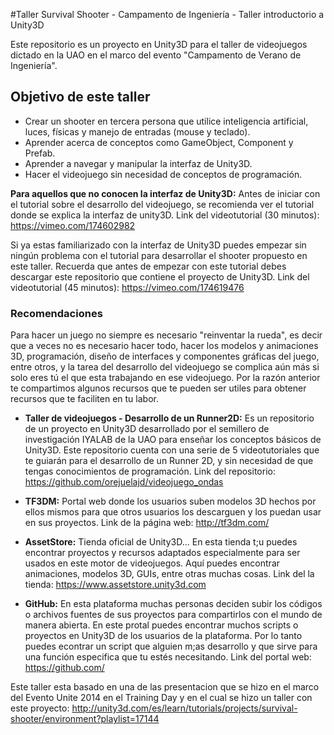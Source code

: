 #Taller Survival Shooter - Campamento de Ingeniería - Taller introductorio a Unity3D

Este repositorio es un proyecto en Unity3D para el taller de videojuegos dictado en la UAO en el marco del evento "Campamento de Verano de Ingeniería".

## Objetivo de este taller

* Crear un shooter en tercera persona que utilice inteligencia artificial, luces, físicas y manejo de entradas (mouse y teclado).
* Aprender acerca de conceptos como GameObject, Component y Prefab.
* Aprender a navegar y manipular la interfaz de Unity3D.
* Hacer el videojuego sin necesidad de conceptos de programación.

**Para aquellos que no conocen la interfaz de Unity3D:** Antes de iniciar con el tutorial sobre el desarrollo del videojuego, se recomienda ver el tutorial donde se explica la interfaz de unity3D.
Link del videotutorial (30 minutos): https://vimeo.com/174602982

Si ya estas familiarizado con la interfaz de Unity3D puedes empezar sin ningún problema con el tutorial para desarrollar el shooter propuesto en este taller. Recuerda que antes de empezar con este tutorial debes descargar este repositorio que contiene el proyecto de Unity3D. Link del videotutorial (45 minutos): https://vimeo.com/174619476 

### Recomendaciones

Para hacer un juego no siempre es necesario "reinventar la rueda", es decir que a veces no es necesario hacer todo, hacer los modelos y animaciones 3D, programación, diseño de interfaces y componentes gráficas del juego, entre otros, y la tarea del desarrollo del videojuego se complica aún más si solo eres tú el que esta trabajando en ese videojuego. Por la razón anterior te compartimos algunos recursos que te pueden ser utiles para obtener recursos que te faciliten en tu labor.

* **Taller de videojuegos - Desarrollo de un Runner2D:**  Es un repositorio de un proyecto en Unity3D desarrollado por el semillero de investigación IYALAB de la UAO para enseñar los conceptos básicos de Unity3D. Este repositorio cuenta con una serie de 5 videotutoriales que te guiarán para el desarrollo de un Runner 2D, y sin necesidad de que tengas conocimientos de programación. Link del repositorio: https://github.com/orejuelajd/videojuego_ondas

* **TF3DM:** Portal web donde los usuarios suben modelos 3D hechos por ellos mismos para que otros usuarios los descarguen y los puedan usar en sus proyectos. Link de la página web: http://tf3dm.com/

* **AssetStore:** Tienda oficial de Unity3D... En esta tienda t;u puedes encontrar proyectos y recursos adaptados especialmente para ser usados en este motor de videojuegos. Aquí puedes encontrar animaciones, modelos 3D, GUIs, entre otras muchas cosas. Link del la tienda: https://www.assetstore.unity3d.com

* **GitHub:** En esta plataforma muchas personas deciden subir los códigos o archivos fuentes de sus proyectos para compartirlos con el mundo de manera abierta. En este protal puedes encontrar muchos scripts o proyectos en Unity3D de los usuarios de la plataforma. Por lo tanto puedes econtrar un script que alguien m;as desarrollo y que sirve para una función especifica que tu estés necesitando. Link del portal web: https://github.com/

Este taller esta basado en una de las presentacion que se hizo en el marco del Evento Unite 2014 en el Training Day y en el cual se hizo un taller con este proyecto: http://unity3d.com/es/learn/tutorials/projects/survival-shooter/environment?playlist=17144
